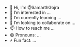 - 👋 Hi, I’m @SamarthGojra
- 👀 I’m interested in ...
- 🌱 I’m currently learning ...
- 💞️ I’m looking to collaborate on ...
- 📫 How to reach me ...
- 😄 Pronouns: ...
- ⚡ Fun fact: ...

<!---
SamarthGojra/SamarthGojra is a ✨ special ✨ repository because its `README.md` (this file) appears on your GitHub profile.
You can click the Preview link to take a look at your changes.
--->
